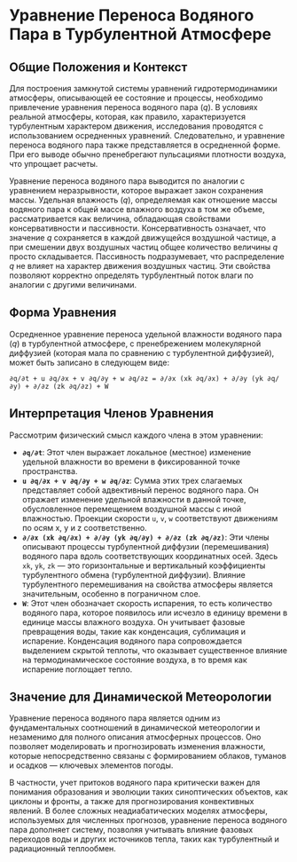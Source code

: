# Уравнение Переноса Водяного Пара в Турбулентной Атмосфере

## Общие Положения и Контекст

Для построения замкнутой системы уравнений гидротермодинамики атмосферы, описывающей ее состояние и процессы, необходимо привлечение уравнения переноса водяного пара ($q$). В условиях реальной атмосферы, которая, как правило, характеризуется турбулентным характером движения, исследования проводятся с использованием осредненных уравнений. Следовательно, и уравнение переноса водяного пара также представляется в осредненной форме. При его выводе обычно пренебрегают пульсациями плотности воздуха, что упрощает расчеты.

Уравнение переноса водяного пара выводится по аналогии с уравнением неразрывности, которое выражает закон сохранения массы. Удельная влажность ($q$), определяемая как отношение массы водяного пара к общей массе влажного воздуха в том же объеме, рассматривается как величина, обладающая свойствами консервативности и пассивности. Консервативность означает, что значение $q$ сохраняется в каждой движущейся воздушной частице, а при смешении двух воздушных частиц общее количество величины $q$ просто складывается. Пассивность подразумевает, что распределение $q$ не влияет на характер движения воздушных частиц. Эти свойства позволяют корректно определять турбулентный поток влаги по аналогии с другими величинами.

## Форма Уравнения

Осредненное уравнение переноса удельной влажности водяного пара ($q$) в турбулентной атмосфере, с пренебрежением молекулярной диффузией (которая мала по сравнению с турбулентной диффузией), может быть записано в следующем виде:

`∂q/∂t + u ∂q/∂x + v ∂q/∂y + w ∂q/∂z = ∂/∂x (xk ∂q/∂x) + ∂/∂y (yk ∂q/∂y) + ∂/∂z (zk ∂q/∂z) + W`

## Интерпретация Членов Уравнения

Рассмотрим физический смысл каждого члена в этом уравнении:

* **`∂q/∂t`**: Этот член выражает локальное (местное) изменение удельной влажности во времени в фиксированной точке пространства.
* **`u ∂q/∂x + v ∂q/∂y + w ∂q/∂z`**: Сумма этих трех слагаемых представляет собой адвективный перенос водяного пара. Он отражает изменение удельной влажности в данной точке, обусловленное перемещением воздушной массы с иной влажностью. Проекции скорости `u`, `v`, `w` соответствуют движениям по осям x, y и z соответственно.
* **`∂/∂x (xk ∂q/∂x) + ∂/∂y (yk ∂q/∂y) + ∂/∂z (zk ∂q/∂z)`**: Эти члены описывают процессы турбулентной диффузии (перемешивания) водяного пара вдоль соответствующих координатных осей. Здесь `xk`, `yk`, `zk` — это горизонтальные и вертикальный коэффициенты турбулентного обмена (турбулентной диффузии). Влияние турбулентного перемешивания на свойства атмосферы является значительным, особенно в пограничном слое.
* **`W`**: Этот член обозначает скорость испарения, то есть количество водяного пара, которое появилось или исчезло в единицу времени в единице массы влажного воздуха. Он учитывает фазовые превращения воды, такие как конденсация, сублимация и испарение. Конденсация водяного пара сопровождается выделением скрытой теплоты, что оказывает существенное влияние на термодинамическое состояние воздуха, в то время как испарение поглощает тепло.

## Значение для Динамической Метеорологии

Уравнение переноса водяного пара является одним из фундаментальных соотношений в динамической метеорологии и незаменимо для полного описания атмосферных процессов. Оно позволяет моделировать и прогнозировать изменения влажности, которые непосредственно связаны с формированием облаков, туманов и осадков — ключевых элементов погоды.

В частности, учет притоков водяного пара критически важен для понимания образования и эволюции таких синоптических объектов, как циклоны и фронты, а также для прогнозирования конвективных явлений. В более сложных неадиабатических моделях атмосферы, используемых для численных прогнозов, уравнение переноса водяного пара дополняет систему, позволяя учитывать влияние фазовых переходов воды и других источников тепла, таких как турбулентный и радиационный теплообмен.
